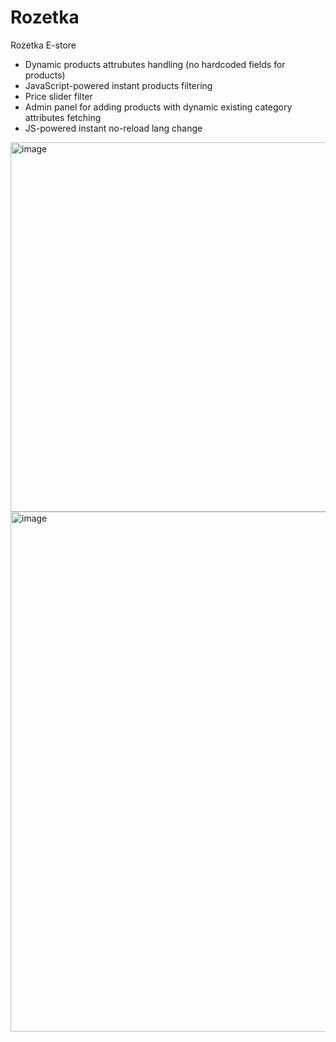 # Rozetka
Rozetka E-store
* Dynamic products attrubutes handling (no hardcoded fields for products)
* JavaScript-powered instant products filtering
* Price slider filter
* Admin panel for adding products with dynamic existing category attributes fetching
* JS-powered instant no-reload lang change
<img width="801" height="591" alt="image" src="https://github.com/user-attachments/assets/fce7f9a0-1b11-448c-8ba9-89de9b6533c7" />
<img width="1077" height="832" alt="image" src="https://github.com/user-attachments/assets/b75b3044-e275-4878-8e96-999b527d9fcb" />



